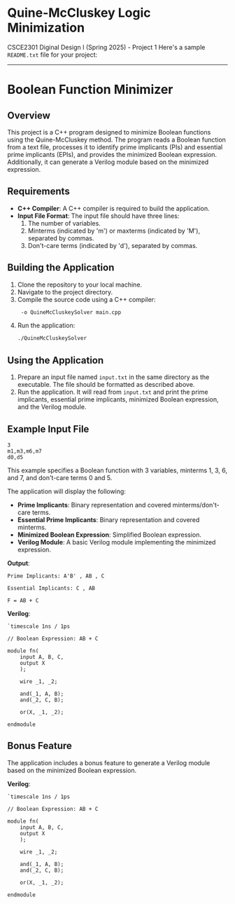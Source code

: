 # Quine-McCluskey Logic Minimization
CSCE2301 Diginal Design I (Spring 2025) - Project 1
Here's a sample `README.txt` file for your project:

---

# Boolean Function Minimizer

## Overview

This project is a C++ program designed to minimize Boolean functions using the Quine-McCluskey method. The program reads a Boolean function from a text file, processes it to identify prime implicants (PIs) and essential prime implicants (EPIs), and provides the minimized Boolean expression. Additionally, it can generate a Verilog module based on the minimized expression.
## Requirements

- **C++ Compiler**: A C++ compiler is required to build the application.
- **Input File Format**: The input file should have three lines:
    1. The number of variables.
    2. Minterms (indicated by 'm') or maxterms (indicated by 'M'), separated by commas.
    3. Don't-care terms (indicated by 'd'), separated by commas.

## Building the Application

1. Clone the repository to your local machine.
2. Navigate to the project directory.
3. Compile the source code using a C++ compiler:
   ```bash
    -o QuineMcCluskeySolver main.cpp
   ```
4. Run the application:
   ```bash
   ./QuineMcCluskeySolver
   ```

## Using the Application

1. Prepare an input file named `input.txt` in the same directory as the executable. The file should be formatted as described above.
2. Run the application. It will read from `input.txt` and print the prime implicants, essential prime implicants, minimized Boolean expression, and the Verilog module.

## Example Input File

```plaintext
3
m1,m3,m6,m7
d0,d5
```

This example specifies a Boolean function with 3 variables, minterms 1, 3, 6, and 7, and don't-care terms 0 and 5.

The application will display the following:
- **Prime Implicants**: Binary representation and covered minterms/don't-care terms.
- **Essential Prime Implicants**: Binary representation and covered minterms.
- **Minimized Boolean Expression**: Simplified Boolean expression.
- **Verilog Module**: A basic Verilog module implementing the minimized expression.

**Output**:
```plaintext
Prime Implicants: A'B' , AB , C

Essential Implicants: C , AB

F = AB + C
```
**Verilog**:
```plaintext
`timescale 1ns / 1ps

// Boolean Expression: AB + C

module fn(
	input A, B, C, 
	output X
	);

	wire _1, _2;

	and(_1, A, B);
	and(_2, C, B);

	or(X, _1, _2);

endmodule

```

## Bonus Feature

The application includes a bonus feature to generate a Verilog module based on the minimized Boolean expression.

**Verilog**:
```plaintext
`timescale 1ns / 1ps

// Boolean Expression: AB + C

module fn(
	input A, B, C, 
	output X
	);

	wire _1, _2;

	and(_1, A, B);
	and(_2, C, B);

	or(X, _1, _2);

endmodule

```
